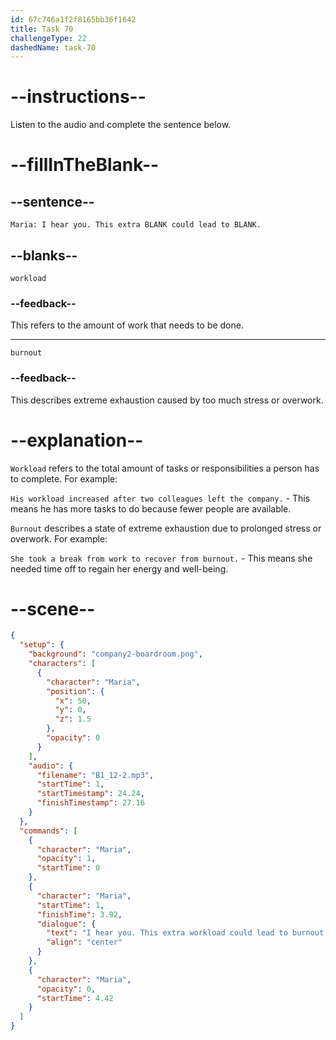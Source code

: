 ```yaml
---
id: 67c746a1f2f8165bb36f1642
title: Task 70
challengeType: 22
dashedName: task-70
---
```


<!-- (Audio) Maria: I hear you. This extra workload could lead to burnout. -->

# --instructions--

Listen to the audio and complete the sentence below.  

# --fillInTheBlank--

## --sentence--

`Maria: I hear you. This extra BLANK could lead to BLANK.`  

## --blanks--

`workload`  

### --feedback--

This refers to the amount of work that needs to be done.  

---  

`burnout`  

### --feedback--

This describes extreme exhaustion caused by too much stress or overwork.

# --explanation--

`Workload` refers to the total amount of tasks or responsibilities a person has to complete. For example:

`His workload increased after two colleagues left the company.` - This means he has more tasks to do because fewer people are available.  

`Burnout` describes a state of extreme exhaustion due to prolonged stress or overwork. For example:

`She took a break from work to recover from burnout.` - This means she needed time off to regain her energy and well-being.  

# --scene--

```json
{
  "setup": {
    "background": "company2-boardroom.png",
    "characters": [
      {
        "character": "Maria",
        "position": {
          "x": 50,
          "y": 0,
          "z": 1.5
        },
        "opacity": 0
      }
    ],
    "audio": {
      "filename": "B1_12-2.mp3",
      "startTime": 1,
      "startTimestamp": 24.24,
      "finishTimestamp": 27.16
    }
  },
  "commands": [
    {
      "character": "Maria",
      "opacity": 1,
      "startTime": 0
    },
    {
      "character": "Maria",
      "startTime": 1,
      "finishTime": 3.92,
      "dialogue": {
        "text": "I hear you. This extra workload could lead to burnout.",
        "align": "center"
      }
    },
    {
      "character": "Maria",
      "opacity": 0,
      "startTime": 4.42
    }
  ]
}
```
